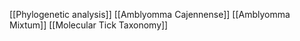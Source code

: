 [[Phylogenetic analysis]]
[[Amblyomma Cajennense]]
[[Amblyomma Mixtum]]
[[Molecular Tick Taxonomy]]
